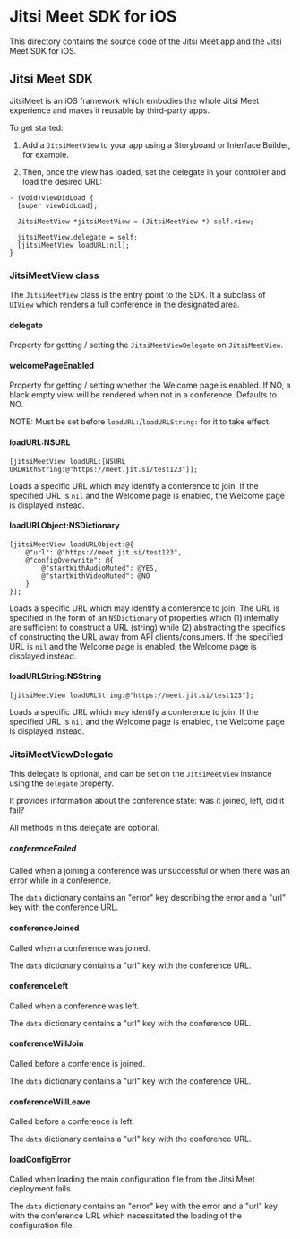 # Jitsi Meet SDK for iOS

This directory contains the source code of the Jitsi Meet app and the Jitsi Meet
SDK for iOS.

## Jitsi Meet SDK

JitsiMeet is an iOS framework which embodies the whole Jitsi Meet experience and
makes it reusable by third-party apps.

To get started:

1. Add a `JitsiMeetView` to your app using a Storyboard or Interface Builder,
   for example.

2. Then, once the view has loaded, set the delegate in your controller and load
   the desired URL:

```objc
- (void)viewDidLoad {
  [super viewDidLoad];

  JitsiMeetView *jitsiMeetView = (JitsiMeetView *) self.view;

  jitsiMeetView.delegate = self;
  [jitsiMeetView loadURL:nil];
}
```

### JitsiMeetView class

The `JitsiMeetView` class is the entry point to the SDK. It a subclass of
`UIView` which renders a full conference in the designated area.

#### delegate

Property for getting / setting the `JitsiMeetViewDelegate` on `JitsiMeetView`.

#### welcomePageEnabled

Property for getting / setting whether the Welcome page is enabled. If NO, a
black empty view will be rendered when not in a conference. Defaults to NO.

NOTE: Must be set before `loadURL:`/`loadURLString:` for it to take effect.

#### loadURL:NSURL

```objc
[jitsiMeetView loadURL:[NSURL URLWithString:@"https://meet.jit.si/test123"]];
```

Loads a specific URL which may identify a conference to join. If the specified
URL is `nil` and the Welcome page is enabled, the Welcome page is displayed
instead.

#### loadURLObject:NSDictionary

```objc
[jitsiMeetView loadURLObject:@{
    @"url": @"https://meet.jit.si/test123",
    @"configOverwrite": @{
        @"startWithAudioMuted": @YES,
        @"startWithVideoMuted": @NO
    }
}];
```

Loads a specific URL which may identify a conference to join. The URL is
specified in the form of an `NSDictionary` of properties which (1) internally
are sufficient to construct a URL (string) while (2) abstracting the specifics
of constructing the URL away from API clients/consumers. If the specified URL is
`nil` and the Welcome page is enabled, the Welcome page is displayed instead.

#### loadURLString:NSString

```objc
[jitsiMeetView loadURLString:@"https://meet.jit.si/test123"];
```

Loads a specific URL which may identify a conference to join. If the specified
URL is `nil` and the Welcome page is enabled, the Welcome page is displayed
instead.

### JitsiMeetViewDelegate

This delegate is optional, and can be set on the `JitsiMeetView` instance using
the `delegate` property.

It provides information about the conference state: was it joined, left, did it
fail?

All methods in this delegate are optional.

##### conferenceFailed

Called when a joining a conference was unsuccessful or when there was an error
while in a conference.

The `data` dictionary contains an "error" key describing the error and a "url"
key with the conference URL.

#### conferenceJoined

Called when a conference was joined.

The `data` dictionary contains a "url" key with the conference URL.

#### conferenceLeft

Called when a conference was left.

The `data` dictionary contains a "url" key with the conference URL.

#### conferenceWillJoin

Called before a conference is joined.

The `data` dictionary contains a "url" key with the conference URL.

#### conferenceWillLeave

Called before a conference is left.

The `data` dictionary contains a "url" key with the conference URL.

#### loadConfigError

Called when loading the main configuration file from the Jitsi Meet deployment
fails.

The `data` dictionary contains an "error" key with the error and a "url" key
with the conference URL which necessitated the loading of the configuration
file.
